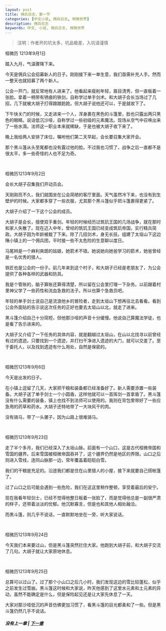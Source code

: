 ```yaml
---
layout: post
title: 佣兵日志，第一节
categories: [中文小说, 佣兵日志, 桓微世界]
description: 佣兵日志
keywords: 中文, 小说, 佣兵日志, 桓微世界
---
```


> 注明：作者开的坑太多，坑品极差，入坑请谨慎

桓微历 1213年9月1日

踏入九月，气温骤降下来。

今天是佣兵公会招募新人的日子。刚刚接下来一单生意，我们亟需补充人手。然而一整天也就招募了两个新人。

公会一开门，就反常地有人进来了。他看起来瘦削年轻，眉目清秀，但一直板着一张脸。拿着一柄带有锈痕的铁剑，自称学过单手剑术。和大胡子会长当场过了几招，几下就被大胡子打得踉踉跄跄。但大胡子说他还可以，于是就收下了。

下午快关门的时候，又走进来一个人，浑身裹在黑色的斗篷里，脸也只露出两只黑色的眼睛。说话低沉沙哑，自称学过一些初级的元素魔法。现场从空气中召唤出来了一些水滴。法师这一职业本来就稀缺，于是也被大胡子收下来了。

晚上我给两人安排了床位，嘱咐他们第二天早起，会长要召集大家开会。

那个黑斗篷从头至尾都也没有露过他的脸。不过我也习惯了，战争之后一直都不是很太平，多一些奇怪的人也不足为奇。

<br>

桓微历1213年9月2日

会长大胡子召集我们开动员会。

天刚刚亮不久，我们就围坐在公会简陋的客厅里面。天气虽然冷下来，也没有到生壁炉的时候。大家都多穿了一些衣服，尤其那个黑斗篷似乎把斗篷裹得更紧了。

大胡子介绍了一下这个公会的成员。

大胡子是会长，擅使双手重剑。年轻的时候经历过筑玑王国的几场战争，就在那时和家人失散了。现在迈入中年，曾经的筑玑王国已经变成筑玑帝国，实行精兵简政。大胡子因为年龄被裁了下来。除了几招剑术，身无长技。组建了太垣山下这边陲小镇上的一个佣兵团，平时接一些不太危险的生意聊以度日。

马尾辫是一个麻利爽朗的姑娘，她箭术不错。她说她向她爸学习的箭术，她爸曾经是一名优秀的猎人。

铁匠也是公会的一份子。前几年来到这个村子，和大胡子已经是老朋友了，为公会提供了各种各样的武器和防具。

我是个管账的，脑子算账还算得清楚，所以留在公会里打理一下杂务。以前跟着村里神父学了一些药性和流血急救的法子。所以也算个急救员吧。

年轻的单手剑士说自己是流浪他乡的冒险者，走到太垣山下想再往北去看看。看到公会外面贴的告示说这次任务的正好也要去太垣山以北，就走了进来。

黑斗篷介绍自己十分简短，但他那沙哑的声音十分缓慢。他说自己算魔法学徒，也是看了告示进来的。

大胡子又介绍了一下任务的具体内容，就是翻越过太垣山，在山以北找寻以前曾经有过的遗迹。只要找到一个遗迹，并打扫干净进入遗迹的大门，就可以交差了。至于委托人，以及找到遗迹有什么用处，自然是保密的。

<br>

桓微历1213年9月6日

今天是出发的日子。

在小镇上逗留了几天，大家把干粮和装备都已经准备好了。新人需要添置一些装备。大胡子送了单手剑士一个小圆盾，这样他就可以一首挥剑一首拿盾了。黑斗篷没有什么需要的装备，镇上也找不到法师可以使用的。我则在背包里带好了一些应急用的药草和药水。大胡子还特地带了一大块风干的肉。

没有骑马，带了一头骡子，因为山路上很难骑马。

<br>

桓微历1213年9月23日

走了半个多月，我们已经深入了太垣山脉。前面有一个山口，这是古代桓微帝国和雪国的疆界。后来雪国被桓微帝国吞并了，这个疆界仍然是地区的界限。山口之后则进入雪线，连同山脉那一边，常年覆盖着皑皑白雪。

我们的干粮是充足的。沿途我们都是住在山里猎人的小屋，接下来就要自己搭帐篷了。

过了山口之后可能会遇到一些危险，我们在这这里稍作整顿，享受着最后的安宁。

现在我看年轻剑士，已经不觉得他整日板着一张脸了，而是觉得他总是一副很严肃的样子，还带着淡淡的忧郁。他沉默寡言，但是也和其他人相处融洽。

而黑斗篷，则几乎不说话，一直默默地坐在一旁，听大家说话。

<br>

桓微历1213年9月24日

今天我们本来要过山，但是黑斗篷突然拦住大家。他跑到大胡子前，和大胡子交流了几句。大胡子就让大家原地休息。

<br>

桓微历1213年9月25日

总算可以过山了。过了那个小山口之后几小时，我们发现这边的雪比较蓬松，似乎之前发生过雪崩。黑斗篷这时候和大家说，昨天他感到了这里水元素和土元素的异动，虽然不能确定是什么，但是保险起见还是让大家先休息了一天。

大家对那沙哑低沉的声音仿佛更加习惯了，看黑斗篷的目光都柔和了一些。但是黑斗篷仍然几乎不说话。


##### 没有上一章 | [下一章](/2017/01/27/MercenarysDairy-2/)

